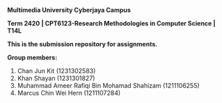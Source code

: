 **Multimedia University Cyberjaya Campus**

**Term 2420 | CPT6123-Research Methodologies in Computer Science | T14L**


**This is the submission repository for assignments.**

**Group members:**
1. Chan Jun Kit (1231302583)
2. Khan Shayan (1231301827)
3. Muhammad Ameer Rafiqi Bin Mohamad Shahizam (1211106255)
4. Marcus Chin Wei Hern (1211107284)
